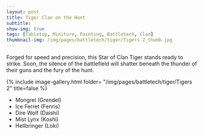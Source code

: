 ```yaml
---
layout: post
title: Tiger Clan on the Hunt
subtitle:
show-img: true
tags: [Tabletop, Miniture, Painting, Battletech, Clan]
thumbnail-img: /img/pages/battletech/tiger/Tigers 2_thumb.jpg
---
```


Forged for speed and precision, this Star of Clan Tiger stands ready to strike. Soon, the silence of the battlefield will shatter beneath the thunder of their guns and the fury of the hunt.

{% include image-gallery.html folder= "/img/pages/battletech/tiger/Tigers 2" title=false %}

- Mongrel (Grendel)
- Ice Ferret (Fenris)
- Dire Wolf (Daishi)
- Mist Lynx (Koshi)
- Hellbringer (Loki)
